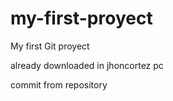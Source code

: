# my-first-proyect
My first Git proyect

already downloaded in jhoncortez pc

commit from repository
